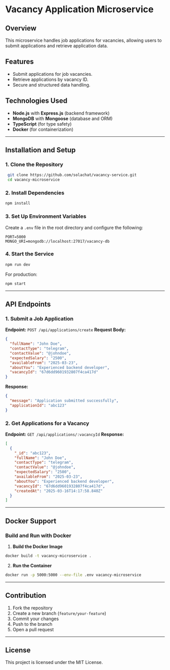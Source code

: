 # Vacancy Application Microservice

## Overview
This microservice handles job applications for vacancies, allowing users to submit applications and retrieve application data.

## Features
- Submit applications for job vacancies.
- Retrieve applications by vacancy ID.
- Secure and structured data handling.

## Technologies Used
- **Node.js** with **Express.js** (backend framework)
- **MongoDB** with **Mongoose** (database and ORM)
- **TypeScript** (for type safety)
- **Docker** (for containerization)

---

## Installation and Setup
### 1. Clone the Repository
```sh
 git clone https://github.com/solachat/vacancy-service.git
 cd vacancy-microservice
```

### 2. Install Dependencies
```sh
npm install
```

### 3. Set Up Environment Variables
Create a `.env` file in the root directory and configure the following:
```
PORT=5000
MONGO_URI=mongodb://localhost:27017/vacancy-db
```

### 4. Start the Service
```sh
npm run dev
```
For production:
```sh
npm start
```

---

## API Endpoints
### 1. Submit a Job Application
**Endpoint:** `POST /api/applications/create`
**Request Body:**
```json
{
  "fullName": "John Doe",
  "contactType": "telegram",
  "contactValue": "@johndoe",
  "expectedSalary": "2500",
  "availableFrom": "2025-03-23",
  "aboutYou": "Experienced backend developer",
  "vacancyId": "67d6dd9601932807f4ca417d"
}
```
**Response:**
```json
{
  "message": "Application submitted successfully",
  "applicationId": "abc123"
}
```

### 2. Get Applications for a Vacancy
**Endpoint:** `GET /api/applications/:vacancyId`
**Response:**
```json
[
  {
    "_id": "abc123",
    "fullName": "John Doe",
    "contactType": "telegram",
    "contactValue": "@johndoe",
    "expectedSalary": "2500",
    "availableFrom": "2025-03-23",
    "aboutYou": "Experienced backend developer",
    "vacancyId": "67d6dd9601932807f4ca417d",
    "createdAt": "2025-03-16T14:17:58.840Z"
  }
]
```

---

## Docker Support
### Build and Run with Docker
1. **Build the Docker Image**
```sh
docker build -t vacancy-microservice .
```
2. **Run the Container**
```sh
docker run -p 5000:5000 --env-file .env vacancy-microservice
```

---

## Contribution
1. Fork the repository
2. Create a new branch (`feature/your-feature`)
3. Commit your changes
4. Push to the branch
5. Open a pull request

---

## License
This project is licensed under the MIT License.

